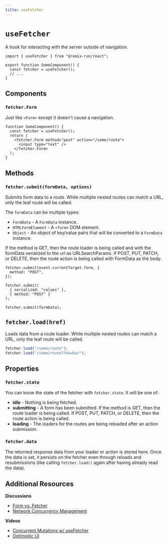 ```yaml
---
title: useFetcher
---
```


# `useFetcher`

A hook for interacting with the server outside of navigation.

```tsx
import { useFetcher } from "@remix-run/react";

export function SomeComponent() {
  const fetcher = useFetcher();
  // ...
}
```

## Components

### `fetcher.Form`

Just like `<Form>` except it doesn't cause a navigation.

```tsx
function SomeComponent() {
  const fetcher = useFetcher();
  return (
    <fetcher.Form method="post" action="/some/route">
      <input type="text" />
    </fetcher.Form>
  );
}
```

## Methods

### `fetcher.submit(formData, options)`

Submits form data to a route. While multiple nested routes can match a URL, only the leaf route will be called.

The `formData` can be multiple types:

- `FormData` - A `FormData` instance.
- `HTMLFormElement` - A `<form>` DOM element.
- `Object` - An object of key/value pairs that will be converted to a `FormData` instance.

If the method is GET, then the route loader is being called and with the formData serialized to the url as URLSearchParams. If POST, PUT, PATCH, or DELETE, then the route action is being called with FormData as the body.

```tsx
fetcher.submit(event.currentTarget.form, {
  method: "POST",
});

fetcher.submit(
  { serialized: "values" },
  { method: "POST" }
);

fetcher.submit(formData);
```

## `fetcher.load(href)`

Loads data from a route loader. While multiple nested routes can match a URL, only the leaf route will be called.

```ts
fetcher.load("/some/route");
fetcher.load("/some/route?foo=bar");
```

## Properties

### `fetcher.state`

You can know the state of the fetcher with `fetcher.state`. It will be one of:

- **idle** - Nothing is being fetched.
- **submitting** - A form has been submitted. If the method is GET, then the route loader is being called. If POST, PUT, PATCH, or DELETE, then the route action is being called.
- **loading** - The loaders for the routes are being reloaded after an action submission.

### `fetcher.data`

The returned response data from your loader or action is stored here. Once the data is set, it persists on the fetcher even through reloads and resubmissions (like calling `fetcher.load()` again after having already read the data).

## Additional Resources

**Discussions**

- [Form vs. Fetcher](../discussion/10-form-vs-fetcher)
- [Network Concurrency Management](../discussion/09-concurrency)

**Videos**

- [Concurrent Mutations w/ useFetcher](https://www.youtube.com/watch?v=vTzNpiOk668&list=PLXoynULbYuEDG2wBFSZ66b85EIspy3fy6)
- [Optimistic UI](https://www.youtube.com/watch?v=EdB_nj01C80&list=PLXoynULbYuEDG2wBFSZ66b85EIspy3fy6)
